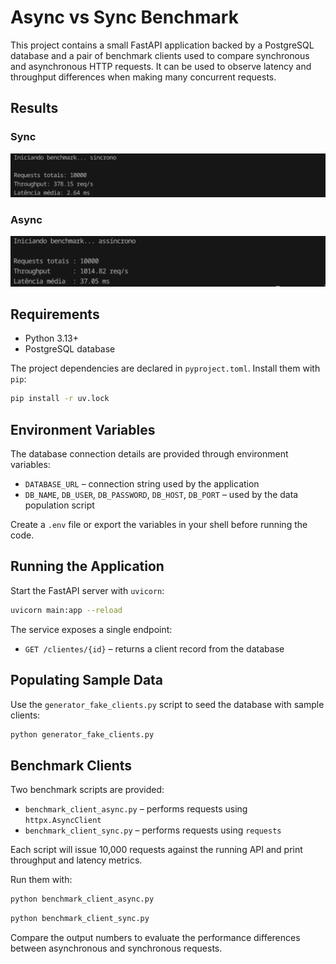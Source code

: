 # Async vs Sync Benchmark

This project contains a small FastAPI application backed by a PostgreSQL database and a pair of benchmark clients used to compare synchronous and asynchronous HTTP requests. It can be used to observe latency and throughput differences when making many concurrent requests.

## Results

### Sync
![alt text](image.png)

### Async
![alt text](image-1.png)

## Requirements

- Python 3.13+
- PostgreSQL database

The project dependencies are declared in `pyproject.toml`. Install them with `pip`:

```bash
pip install -r uv.lock
```

## Environment Variables

The database connection details are provided through environment variables:

- `DATABASE_URL` – connection string used by the application
- `DB_NAME`, `DB_USER`, `DB_PASSWORD`, `DB_HOST`, `DB_PORT` – used by the data population script

Create a `.env` file or export the variables in your shell before running the code.

## Running the Application

Start the FastAPI server with `uvicorn`:

```bash
uvicorn main:app --reload
```

The service exposes a single endpoint:

- `GET /clientes/{id}` – returns a client record from the database

## Populating Sample Data

Use the `generator_fake_clients.py` script to seed the database with sample clients:

```bash
python generator_fake_clients.py
```

## Benchmark Clients

Two benchmark scripts are provided:

- `benchmark_client_async.py` – performs requests using `httpx.AsyncClient`
- `benchmark_client_sync.py` – performs requests using `requests`

Each script will issue 10,000 requests against the running API and print throughput and latency metrics.

Run them with:

```bash
python benchmark_client_async.py
```

```bash
python benchmark_client_sync.py
```

Compare the output numbers to evaluate the performance differences between asynchronous and synchronous requests.
